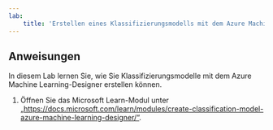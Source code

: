 ```yaml
---
lab:
    title: 'Erstellen eines Klassifizierungsmodells mit dem Azure Machine Learning-Designer'
---
```


## Anweisungen
In diesem Lab lernen Sie, wie Sie Klassifizierungsmodelle mit dem Azure Machine Learning-Designer erstellen können.

1.	Öffnen Sie das Microsoft Learn-Modul unter „https://docs.microsoft.com/learn/modules/create-classification-model-azure-machine-learning-designer/“.
